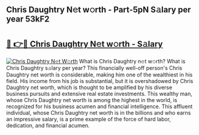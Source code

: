 ## Chris Daughtry N𝚎t w𝚘rth - Part-5pN S𝚊lary per year 53kF2

# <h2><a href="http://gc4ak6.nevu.top/?p=Chris+Daughtry">🔗 👉🔴 Chris Daughtry N𝚎t w𝚘rth - S𝚊lary</a></h2>

[![Chris Daughtry N𝚎t W𝚘rth](https://i.imgur.com/Oavwk0R.jpeg)](http://gc4ak6.nevu.top/?p=Chris+Daughtry)
What is Chris Daughtry n𝚎t w𝚘rth? What is Chris Daughtry s𝚊lary per year?
This financially well-off person's Chris Daughtry net worth is considerable, making him one of the wealthiest in his field. His income from his job is substantial, but it is overshadowed by Chris Daughtry net worth, which is thought to be amplified by his diverse business pursuits and extensive real estate investments. This wealthy man, whose Chris Daughtry net worth is among the highest in the world, is recognized for his business acumen and financial intelligence. This affluent individual, whose Chris Daughtry net worth is in the billions and who earns an impressive salary, is a prime example of the force of hard labor, dedication, and financial acumen.
